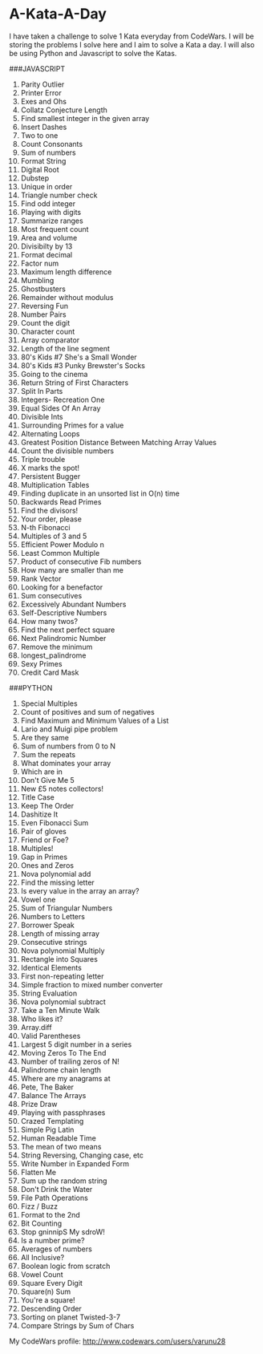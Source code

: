 # A-Kata-A-Day

I have taken a challenge to solve 1 Kata everyday from CodeWars. I will be storing the 
problems I solve here and I aim to solve a Kata a day. I will also be using Python and Javascript to solve the Katas.

###JAVASCRIPT

1. Parity Outlier 
2. Printer Error
3. Exes and Ohs
4. Collatz Conjecture Length
5. Find smallest integer in the given array
6. Insert Dashes
7. Two to one
8. Count Consonants
9. Sum of numbers
10. Format String
11. Digital Root
12. Dubstep
13. Unique in order
14. Triangle number check
15. Find odd integer
16. Playing with digits
17. Summarize ranges
18. Most frequent count
19. Area and volume
20. Divisibilty by 13
21. Format decimal
22. Factor num
23. Maximum length difference
24. Mumbling
25. Ghostbusters
26. Remainder without modulus 
27. Reversing Fun
28. Number Pairs
29. Count the digit
30. Character count
31. Array comparator
32. Length of the line segment
33. 80's Kids #7 She's a Small Wonder
34. 80's Kids #3 Punky Brewster's Socks
35. Going to the cinema
36. Return String of First Characters
37. Split In Parts
38. Integers- Recreation One
39. Equal Sides Of An Array
40. Divisible Ints
41. Surrounding Primes for a value
42. Alternating Loops
43. Greatest Position Distance Between Matching Array Values
44. Count the divisible numbers
45. Triple trouble
46. X marks the spot!
47. Persistent Bugger
48. Multiplication Tables
49. Finding duplicate in an unsorted list in O(n) time
50. Backwards Read Primes
51. Find the divisors!
52. Your order, please
53. N-th Fibonacci
54. Multiples of 3 and 5
55. Efficient Power Modulo n
56. Least Common Multiple
57. Product of consecutive Fib numbers
58. How many are smaller than me
59. Rank Vector
60. Looking for a benefactor
61. Sum consecutives
62. Excessively Abundant Numbers
63. Self-Descriptive Numbers
64. How many twos?
65. Find the next perfect square
66. Next Palindromic Number
67. Remove the minimum
68. longest_palindrome
69. Sexy Primes
70. Credit Card Mask

###PYTHON

1. Special Multiples
2. Count of positives and sum of negatives
3. Find Maximum and Minimum Values of a List
4. Lario and Muigi pipe problem
5. Are they same
6. Sum of numbers from 0 to N
7. Sum the repeats
8. What dominates your array
9. Which are in
10. Don't Give Me 5
11. New £5 notes collectors! 
12. Title Case 
13. Keep The Order 
14. Dashitize It
15. Even Fibonacci Sum
16. Pair of gloves
17. Friend or Foe?
18. Multiples!
19. Gap in Primes
20. Ones and Zeros
21. Nova polynomial add
22. Find the missing letter
23. Is every value in the array an array?
24. Vowel one
25. Sum of Triangular Numbers
26. Numbers to Letters
27. Borrower Speak
28. Length of missing array
29. Consecutive strings
30. Nova polynomial Multiply
31. Rectangle into Squares
32. Identical Elements
33. First non-repeating letter
34. Simple fraction to mixed number converter
35. String Evaluation
36. Nova polynomial subtract
37. Take a Ten Minute Walk
38. Who likes it?
39. Array.diff
40. Valid Parentheses
41. Largest 5 digit number in a series
42. Moving Zeros To The End
43. Number of trailing zeros of N!
44. Palindrome chain length
45. Where are my anagrams at
46. Pete, The Baker
47. Balance The Arrays
48. Prize Draw
49. Playing with passphrases
50. Crazed Templating
51. Simple Pig Latin
52. Human Readable Time
53. The mean of two means
54. String Reversing, Changing case, etc
55. Write Number in Expanded Form
56. Flatten Me
57. Sum up the random string
58. Don't Drink the Water
59. File Path Operations
60. Fizz / Buzz
61. Format to the 2nd
62. Bit Counting
63. Stop gninnipS My sdroW!
64. Is a number prime?
65. Averages of numbers
66. All Inclusive?
67. Boolean logic from scratch
68. Vowel Count
69. Square Every Digit
70. Square(n) Sum
71. You're a square!
72. Descending Order
73. Sorting on planet Twisted-3-7
74. Compare Strings by Sum of Chars

My CodeWars profile: http://www.codewars.com/users/varunu28
